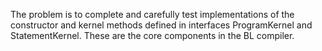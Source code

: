The problem is to complete and carefully test implementations of the constructor and kernel methods defined in interfaces ProgramKernel and StatementKernel. These are the core components in the BL compiler.
